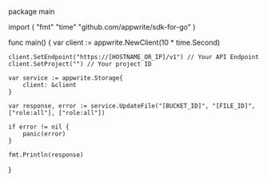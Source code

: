 package main

import (
    "fmt"
    "time"
    "github.com/appwrite/sdk-for-go"
)

func main() {
    var client := appwrite.NewClient(10 * time.Second)

    client.SetEndpoint("https://[HOSTNAME_OR_IP]/v1") // Your API Endpoint
    client.SetProject("") // Your project ID

    var service := appwrite.Storage{
        client: &client
    }

    var response, error := service.UpdateFile("[BUCKET_ID]", "[FILE_ID]", ["role:all"], ["role:all"])

    if error != nil {
        panic(error)
    }

    fmt.Println(response)
}
